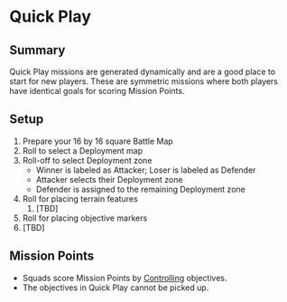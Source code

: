 # Quick Play

## Summary

Quick Play missions are generated dynamically and are a good place to start for new players. These are symmetric missions where both players have identical goals for scoring Mission Points.

## Setup

1. Prepare your 16 by 16 square Battle Map
1. Roll to select a Deployment map
1. Roll-off to select Deployment zone
    - Winner is labeled as Attacker; Loser is labeled as Defender
    - Attacker selects their Deployment zone
    - Defender is assigned to the remaining Deployment zone
1. Roll for placing terrain features
    1. [TBD]
1. Roll for placing objective markers
1. [TBD]

## Mission Points

- Squads score Mission Points by [Controlling](../../1.Rules/1.Introduction/2.Basics.md#Scoring-Points-And-Objectives) objectives.
- The objectives in Quick Play cannot be picked up.
